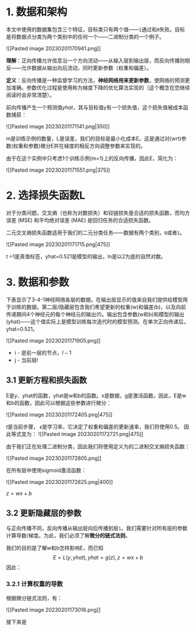 # 1. 数据和架构

本文中使用的数据集包含三个特征，目标类只有两个值——`1`通过和`0`失败。目标是将数据点分类为两个类别中的任何一个——二进制分类的一个例子。

![[Pasted image 20230201170941.png]]

**理解**：正向传播允许信息沿一个方向流动——从输入层到输出层，而反向传播则相反——允许数据从输出向后流动，同时更新参数（权重和偏差）。

**定义**：反向传播是一种监督学习的方法，**神经网络用来更新参数**，使网络的预测更加准确。参数优化过程是使用称为梯度下降的优化算法实现的（这个概念在您继续阅读时会非常清楚）。

前向传播产生一个预测值${yhat}$，其与目标值y有一个损失值，这个损失值被成本函数捕获：

![[Pasted image 20230201171141.png|350]]

m是训练示例的数量，L是误差，我们的目标是最小化成本E。这是通过对(wrt)参数(权重和参数)微分E并在梯度的相反方向调整参数来实现的。

由于在这个实例中只考虑1个训练示例(m=1)上的反向传播，因此E，简化为：

![[Pasted image 20230201171551.png|375]]

# 2. 选择损失函数L

对于分类问题，交叉熵（也称为对数损失）和铰链损失是合适的损失函数，而均方误差 (MSE) 和平均绝对误差 (MAE) 是回归任务的合适损失函数。

二元交叉熵损失函数适用于我们的二元分类任务——数据有两个类别，`0`或者`1`。

![[Pasted image 20230201171715.png|475]]

t =1是真值标签，yhat=0.521是模型的输出，ln是以2为底的自然对数。

# 3. 数据和参数

下表显示了3-4-1神经网络各层的数据。在输出层显示的值来自我们提供给模型用于训练的数据。第二层/隐藏层包含我们希望更新的权重(w)和偏差(b)，以及向前传递期间4个神经元的每个神经元的输出(f)。输出包含参数(w和b)和模型的输出(yhat)——这个值实际上是模型训练每次迭代时的模型预测。在单次正向传递后，yhat=0.521。

![[Pasted image 20230201171905.png]]
- i - 是前一层的节点，$l-1$
- j - 当前层$l$

## 3.1 更新方程和损失函数

E是y、yhat的函数，yhat是w和b的函数。x是数据，g是激活函数。因此，E是w和b的函数，因此可以根据这些参数进行微分：

![[Pasted image 20230201172405.png|475]]

$t$是当前步骤， $\epsilon$是学习率，它决定了权重和偏差的更新速率，我们将使用0.5。
因此等式变为：
![[Pasted image 20230201172721.png|475]]

由于我们正在处理二进制分类，因此我们将使用定义为的二进制交叉熵损失函数：

![[Pasted image 20230201172805.png]]

在所有层中使用sigmoid激活函数：

![[Pasted image 20230201172825.png|400]]

$z = wx + b$

## 3.2 更新隐藏层的参数

与正向传播不同，反向传播从输出层向后传播到层`1`。我们需要针对所有层的参数计算导数/梯度。为此，我们必须了解**微分的链式法则**。

我们的目的是了解w和b怎样影响E，而已知$$E = L(y, yhat), yhat = g(z), z = wx + b$$
因此：

### 3.2.1 计算权重的导数

根据微分链式法则，有：

![[Pasted image 20230201173018.png]]

接下来是




